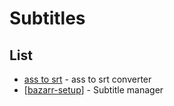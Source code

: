 # Subtitles

## List

- [ass to srt](https://sorz.github.io/asstosrt-wasm/) - ass to srt converter
- [[bazarr-setup]] - Subtitle manager

[//begin]: # "Autogenerated link references for markdown compatibility"
[bazarr-setup]: bazarr-setup.md "Bazarr Setup"
[//end]: # "Autogenerated link references"

